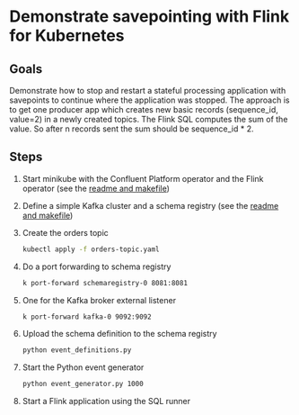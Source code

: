 # Demonstrate savepointing with Flink for Kubernetes

## Goals

Demonstrate how to stop and restart a stateful processing application with savepoints to continue where the application was stopped. The approach is to get one producer app which creates new basic records (sequence_id, value=2) in a newly created topics. The Flink SQL computes the sum of the value. So after n records sent the sum should be sequence_id * 2.  

 
## Steps 

1. Start minikube with the Confluent Platform operator and the Flink operator (see the [readme and makefile](../../deployment/k8s/README.md))
1. Define a simple Kafka cluster and a schema registry (see the [readme and makefile](../../deployment/k8s/README.md))
1. Create the orders topic

    ```sh
    kubectl apply -f orders-topic.yaml
    ```

1. Do a port forwarding to schema registry  

    ```sh
    k port-forward schemaregistry-0 8081:8081
    ```

1. One for the Kafka broker external listener

    ```sh
    k port-forward kafka-0 9092:9092
    ```

1. Upload the schema definition to the schema registry  

    ```sh
    python event_definitions.py
    ```

1. Start the Python event generator

    ```sh
    python event_generator.py 1000
    ```

1. Start a Flink application using the SQL runner
